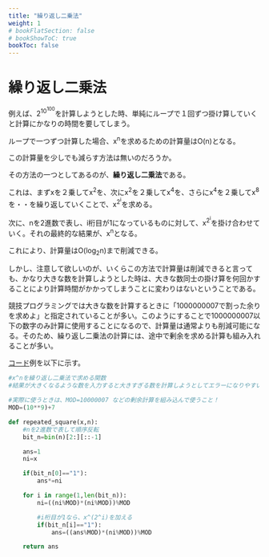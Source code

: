 ```yaml
---
title: "繰り返し二乗法"
weight: 1
# bookFlatSection: false
# bookShowToC: true
bookToc: false
---
```


# 繰り返し二乗法

例えば、2<sup>10<sup>100</sup></sup>を計算しようとした時、単純にループで１回ずつ掛け算していくと計算にかなりの時間を要してしまう。

ループで一つずつ計算した場合、x<sup>n</sup>を求めるための計算量はO(n)となる。

この計算量を少しでも減らす方法は無いのだろうか。

その方法の一つとしてあるのが、**繰り返し二乗法**である。

これは、まずxを２乗してx<sup>2</sup>を、次にx<sup>2</sup>を２乗してx<sup>4</sup>を、さらにx<sup>4</sup>を２乗してx<sup>8</sup>を・・を繰り返していくことで、x<sup>2<sup>i</sup></sup>を求める。

次に、nを2進数で表し、i桁目が1になっているものに対して、x<sup>2<sup>i</sup></sup>を掛け合わせていく。それの最終的な結果が、x<sup>n</sup>となる。

これにより、計算量はO(log<sub>2</sub>n)まで削減できる。

しかし、注意して欲しいのが、いくらこの方法で計算量は削減できると言っても、かなり大きな数を計算しようとした時は、大きな数同士の掛け算を何回かすることにより計算時間がかかってしまうことに変わりはないということである。

競技プログラミングでは大きな数を計算するときに「1000000007で割った余りを求めよ」と指定されていることが多い。このようにすることで1000000007以下の数字のみ計算に使用することになるので、計算量は通常よりも削減可能になる。そのため、繰り返し二乗法の計算には、途中で剰余を求める計算も組み入れることが多い。


[コード](https://github.com/WAT36/python/blob/master/procon/repeated_square.py)例を以下に示す。

```python
#x^nを繰り返し二乗法で求める関数
#結果が大きくなるような数を入力すると大きすぎる数を計算しようとしてエラーになりやすい

#実際に使うときは、MOD=10000007 などの剰余計算を組み込んで使うこと！
MOD=(10**9)+7

def repeated_square(x,n):
    #nを2進数で表して順序反転
    bit_n=bin(n)[2:][::-1]

    ans=1
    ni=x

    if(bit_n[0]=="1"):
        ans*=ni

    for i in range(1,len(bit_n)):
        ni=((ni%MOD)*(ni%MOD))%MOD

        #i桁目が1なら、x^(2^i)を加える
        if(bit_n[i]=="1"):
            ans=((ans%MOD)*(ni%MOD))%MOD

    return ans
```

